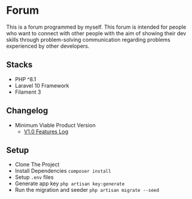 # Forum
This is a forum programmed by myself. This forum is intended for people who want to connect with other people with the aim of showing their dev skills through problem-solving communication regarding problems experienced by other developers.

## Stacks
- PHP ^8.1
- Laravel 10 Framework
- Filament 3

## Changelog
- Minimum Viable Product Version
    - [V1.0 Features Log](https://github.com/simpson-getting-crazy/forum/blob/master/changelog/mvp/v1.md)

## Setup
- Clone The Project
- Install Dependencies `composer install`
- Setup `.env` files
- Generate app key `php artisan key:generate`
- Run the migration and seeder `php artisan migrate --seed`

